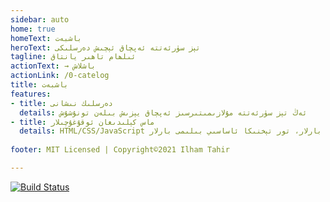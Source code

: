```yaml
---
sidebar: auto
home: true
homeText: باشبەت
heroText: تېز سۈرئەتتە ئەپچاق ئېچىش دەرسلىكى
tagline: ئىلھام تاھىر يانتاق
actionText: → باشلاش
actionLink: /0-catelog
title: باشبەت
features:
- title: دەرسلىك نىشانى
  details: ئەڭ تېز سۈرئەتتە مۇلازىمىتىرسىز ئەپچاق يېزىش بىلەن تونۇشۇش
- title: ماس كېلىدىغان ئوقۇغۇچىلار
  details: HTML/CSS/JavaScript ئاساسىي بارلار، تور تېخنىكا ئاساسىي بىلىمى بارلار 
  
footer: MIT Licensed | Copyright©2021 Ilham Tahir

---
```

[![Build Status](https://travis-ci.com/IlhamTahir/mp-course-for-uyghur-language-starter.svg?branch=master)](https://travis-ci.com/IlhamTahir/mp-course-for-uyghur-language-starter)

